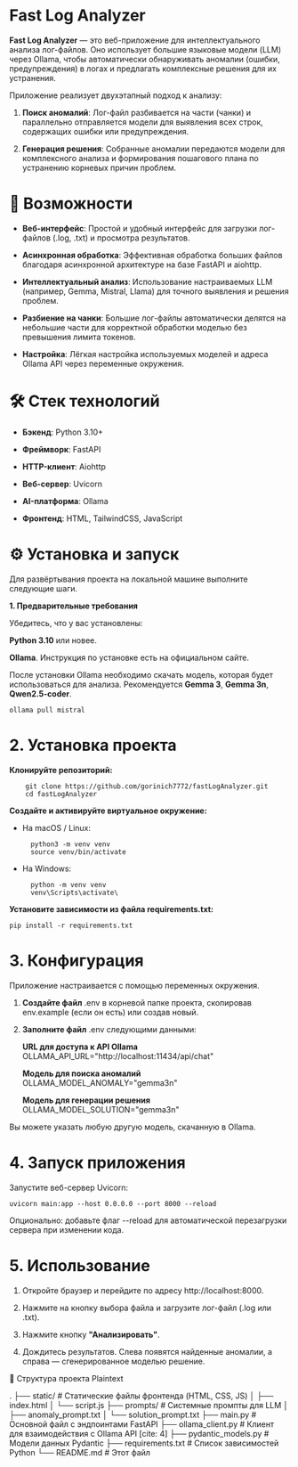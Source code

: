 # Fast Log Analyzer
**Fast Log Analyzer** — это веб-приложение для интеллектуального анализа лог-файлов. Оно использует большие языковые модели (LLM) через Ollama, чтобы автоматически обнаруживать аномалии (ошибки, предупреждения) в логах и предлагать комплексные решения для их устранения.

Приложение реализует двухэтапный подход к анализу:

1. **Поиск аномалий**: Лог-файл разбивается на части (чанки) и параллельно отправляется модели для выявления всех строк, содержащих ошибки или предупреждения.

3. **Генерация решения**: Собранные аномалии передаются модели для комплексного анализа и формирования пошагового плана по устранению корневых причин проблем.

# 🚀 Возможности

- **Веб-интерфейс**: Простой и удобный интерфейс для загрузки лог-файлов (.log, .txt) и просмотра результатов. 

- **Асинхронная обработка**: Эффективная обработка больших файлов благодаря асинхронной архитектуре на базе FastAPI и aiohttp. 

- **Интеллектуальный анализ**: Использование настраиваемых LLM (например, Gemma, Mistral, Llama) для точного выявления и решения проблем.

- **Разбиение на чанки**: Большие лог-файлы автоматически делятся на небольшие части для корректной обработки моделью без превышения лимита токенов. 

- **Настройка**: Лёгкая настройка используемых моделей и адреса Ollama API через переменные окружения.

# 🛠️ Стек технологий
- **Бэкенд**: Python 3.10+

- **Фреймворк**: FastAPI 

- **HTTP-клиент**: Aiohttp 

- **Веб-сервер**: Uvicorn 

- **AI-платформа**: Ollama

- **Фронтенд**: HTML, TailwindCSS, JavaScript

# ⚙️ Установка и запуск
Для развёртывания проекта на локальной машине выполните следующие шаги.

**1. Предварительные требования**

Убедитесь, что у вас установлены:

**Python 3.10** или новее.

**Ollama**. Инструкция по установке есть на официальном сайте.

После установки Ollama необходимо скачать модель, которая будет использоваться для анализа. Рекомендуется **Gemma 3**, **Gemma 3n**, **Qwen2.5-coder**.

    ollama pull mistral

# 2. Установка проекта
**Клонируйте репозиторий:**

        git clone https://github.com/gorinich7772/fastLogAnalyzer.git
        cd fastLogAnalyzer

**Создайте и активируйте виртуальное окружение:**

- На macOS / Linux:

        python3 -m venv venv
        source venv/bin/activate

- На Windows:

        python -m venv venv
        venv\Scripts\activate\

**Установите зависимости из файла requirements.txt:**

    pip install -r requirements.txt

# 3. Конфигурация
Приложение настраивается с помощью переменных окружения.

1. **Создайте файл** .env в корневой папке проекта, скопировав env.example (если он есть) или создав новый.

1. **Заполните файл** .env следующими данными:

    **URL для доступа к API Ollama**
    OLLAMA_API_URL="http://localhost:11434/api/chat"

    **Модель для поиска аномалий**
    OLLAMA_MODEL_ANOMALY="gemma3n"

    **Модель для генерации решения**
    OLLAMA_MODEL_SOLUTION="gemma3n"

Вы можете указать любую другую модель, скачанную в Ollama.

# 4. Запуск приложения
Запустите веб-сервер Uvicorn:

    uvicorn main:app --host 0.0.0.0 --port 8000 --reload

Опционально: добавьте флаг --reload для автоматической перезагрузки сервера при изменении кода.

# 5. Использование
1. Откройте браузер и перейдите по адресу http://localhost:8000.

3. Нажмите на кнопку выбора файла и загрузите лог-файл (.log или .txt).

5. Нажмите кнопку **"Анализировать"**.

7. Дождитесь результатов. Слева появятся найденные аномалии, а справа — сгенерированное моделью решение.

📁 Структура проекта
Plaintext

.
├── static/              # Статические файлы фронтенда (HTML, CSS, JS)
│   ├── index.html
│   └── script.js
├── prompts/             # Системные промпты для LLM
│   ├── anomaly_prompt.txt
│   └── solution_prompt.txt
├── main.py              # Основной файл с эндпоинтами FastAPI 
├── ollama_client.py     # Клиент для взаимодействия с Ollama API [cite: 4]
├── pydantic_models.py   # Модели данных Pydantic
├── requirements.txt     # Список зависимостей Python 
└── README.md            # Этот файл